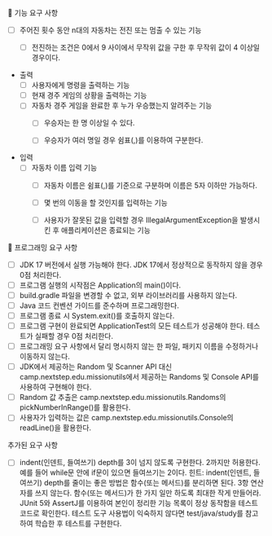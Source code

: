 🚀 기능 요구 사항
- [ ] 주어진 횟수 동안 n대의 자동차는 전진 또는 멈출 수 있는 기능
  - [ ] 전진하는 조건은 0에서 9 사이에서 무작위 값을 구한 후 무작위 값이 4 이상일 경우이다.


- 출력
  - [ ] 사용자에게 명령을 출력하는 기능
  - [ ] 현재 경주 게임의 상황을 출력하는 기능
  - [ ] 자동차 경주 게임을 완료한 후 누가 우승했는지 알려주는 기능
    - [ ] 우승자는 한 명 이상일 수 있다.
    - [ ] 우승자가 여러 명일 경우 쉼표(,)를 이용하여 구분한다.
 

- 입력
  - [ ] 자동차 이름 입력 기능
    - [ ] 자동차 이름은 쉼표(,)를 기준으로 구분하며 이름은 5자 이하만 가능하다.
    - [ ] 몇 번의 이동을 할 것인지를 입력하는 기능
    - [ ] 사용자가 잘못된 값을 입력할 경우 IllegalArgumentException을 발생시킨 후 애플리케이션은 종료되는 기능


🎯 프로그래밍 요구 사항
- [ ] JDK 17 버전에서 실행 가능해야 한다. JDK 17에서 정상적으로 동작하지 않을 경우 0점 처리한다.
- [ ] 프로그램 실행의 시작점은 Application의 main()이다.
- [ ] build.gradle 파일을 변경할 수 없고, 외부 라이브러리를 사용하지 않는다.
- [ ] Java 코드 컨벤션 가이드를 준수하며 프로그래밍한다.
- [ ] 프로그램 종료 시 System.exit()를 호출하지 않는다.
- [ ] 프로그램 구현이 완료되면 ApplicationTest의 모든 테스트가 성공해야 한다. 테스트가 실패할 경우 0점 처리한다.
- [ ] 프로그래밍 요구 사항에서 달리 명시하지 않는 한 파일, 패키지 이름을 수정하거나 이동하지 않는다.
- [ ] JDK에서 제공하는 Random 및 Scanner API 대신 camp.nextstep.edu.missionutils에서 제공하는 Randoms 및 Console API를 사용하여 구현해야 한다.
- [ ] Random 값 추출은 camp.nextstep.edu.missionutils.Randoms의 pickNumberInRange()를 활용한다.
- [ ] 사용자가 입력하는 값은 camp.nextstep.edu.missionutils.Console의 readLine()을 활용한다.

추가된 요구 사항
- [ ] indent(인덴트, 들여쓰기) depth를 3이 넘지 않도록 구현한다. 2까지만 허용한다.
예를 들어 while문 안에 if문이 있으면 들여쓰기는 2이다.
힌트: indent(인덴트, 들여쓰기) depth를 줄이는 좋은 방법은 함수(또는 메서드)를 분리하면 된다.
3항 연산자를 쓰지 않는다.
함수(또는 메서드)가 한 가지 일만 하도록 최대한 작게 만들어라.
JUnit 5와 AssertJ를 이용하여 본인이 정리한 기능 목록이 정상 동작함을 테스트 코드로 확인한다.
테스트 도구 사용법이 익숙하지 않다면 test/java/study를 참고하여 학습한 후 테스트를 구현한다.

